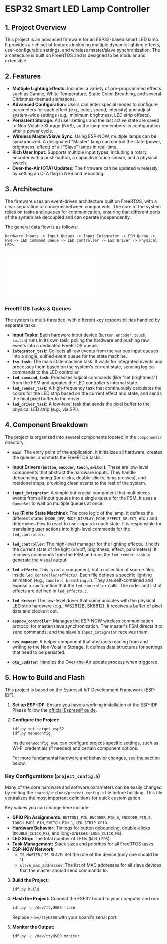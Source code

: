 # ESP32 Smart LED Lamp Controller

## 1. Project Overview

This project is an advanced firmware for an ESP32-based smart LED lamp. It provides a rich set of features including multiple dynamic lighting effects, user-configurable settings, and wireless master/slave synchronization. The architecture is built on FreeRTOS and is designed to be modular and extensible.

## 2. Features

- **Multiple Lighting Effects:** Includes a variety of pre-programmed effects such as Candle, White Temperature, Static Color, Breathing, and several Christmas-themed animations.
- **Advanced Configuration:** Users can enter special modes to configure parameters for each effect (e.g., color, speed, intensity) and adjust system-wide settings (e.g., minimum brightness, LED strip offsets).
- **Persistent Storage:** All user settings and the last active state are saved to Non-Volatile Storage (NVS), so the lamp remembers its configuration after a power cycle.
- **Wireless Master/Slave Sync:** Using ESP-NOW, multiple lamps can be synchronized. A designated "Master" lamp can control the state (power, brightness, effect) of all "Slave" lamps in real-time.
- **Rich User Input:** Supports multiple input types, including a rotary encoder with a push-button, a capacitive touch sensor, and a physical switch.
- **Over-the-Air (OTA) Updates:** The firmware can be updated wirelessly by setting an OTA flag in NVS and rebooting.

## 3. Architecture

The firmware uses an event-driven architecture built on FreeRTOS, with a clear separation of concerns between components. The core of the system relies on tasks and queues for communication, ensuring that different parts of the system are decoupled and can operate independently.

The general data flow is as follows:

`Hardware Inputs -> Input Queues -> Input Integrator -> FSM Queue -> FSM -> LED Command Queue -> LED Controller -> LED Driver -> Physical LEDs`

![Flowchart](fluxograma.txt)

### FreeRTOS Tasks & Queues

The system is multi-threaded, with different key responsibilities handled by separate tasks:
- **Input Tasks:** Each hardware input device (`button`, `encoder`, `touch`, `switch`) runs in its own task, polling the hardware and pushing raw events into a dedicated FreeRTOS queue.
- **`integrator_task`:** Collects all raw events from the various input queues into a single, unified event queue for the state machine.
- **`fsm_task`:** The main state machine task. It waits for integrated events and processes them based on the system's current state, sending logical commands to the LED controller.
- **`led_command_task`:** Processes logical commands (like "set brightness") from the FSM and updates the LED controller's internal state.
- **`led_render_task`:** A high-frequency task that continuously calculates the colors for the LED strip based on the current effect and state, and sends the final pixel buffer to the driver.
- **`led_driver_task`:** A low-level task that sends the pixel buffer to the physical LED strip (e.g., via SPI).

## 4. Component Breakdown

The project is organized into several components located in the `components/` directory.

- **`main`**: The entry point of the application. It initializes all hardware, creates the queues, and starts the FreeRTOS tasks.

- **Input Drivers (`button`, `encoder`, `touch`, `switch`)**: These are low-level components that abstract the hardware inputs. They handle debouncing, timing (for clicks, double-clicks, long-presses), and rotational steps, providing clean events to the rest of the system.

- **`input_integrator`**: A simple but crucial component that multiplexes events from all input queues into a single queue for the FSM. It uses a `QueueSet` to wait on multiple queues at once.

- **`fsm` (Finite State Machine)**: The core logic of the lamp. It defines the different states (`MODE_OFF`, `MODE_DISPLAY`, `MODE_EFFECT_SELECT`, etc.) and determines how to react to user inputs in each state. It is responsible for translating user actions into high-level commands for the `led_controller`.

- **`led_controller`**: The high-level manager for the lighting effects. It holds the current state of the light (on/off, brightness, effect, parameters). It receives commands from the FSM and runs the `led_render_task` to generate the visual output.

- **`led_effects`**: This is not a component, but a collection of source files inside `led_controller/effects/`. Each file defines a specific lighting animation (e.g., `candle.c`, `breathing.c`). They are self-contained and expose a `run` function that the `led_controller` calls. The order and list of effects are defined in `led_effects.c`.

- **`led_driver`**: The low-level driver that communicates with the physical LED strip hardware (e.g., WS2812B, SK6812). It receives a buffer of pixel data and clocks it out.

- **`espnow_controller`**: Manages the ESP-NOW wireless communication protocol for master/slave synchronization. The master's FSM directs it to send commands, and the slave's `input_integrator` receives them.

- **`nvs_manager`**: A helper component that abstracts reading from and writing to the Non-Volatile Storage. It defines data structures for settings that need to be persisted.

- **`ota_updater`**: Handles the Over-the-Air update process when triggered.

## 5. How to Build and Flash

This project is based on the Espressif IoT Development Framework (ESP-IDF).

1.  **Set up ESP-IDF:** Ensure you have a working installation of the ESP-IDF. Please follow the [official Espressif guide](https://docs.espressif.com/projects/esp-idf/en/latest/esp32/get-started/index.html).

2.  **Configure the Project:**
    ```bash
    idf.py set-target esp32
    idf.py menuconfig
    ```
    Inside `menuconfig`, you can configure project-specific settings, such as Wi-Fi credentials (if needed) and certain component options.

    For more fundamental hardware and behavior changes, see the section below.

### Key Configurations (`project_config.h`)

Many of the core hardware and software parameters can be easily changed by editing the `shared/include/project_config.h` file before building. This file centralizes the most important definitions for quick customization.

Key values you can change here include:
- **GPIO Pin Assignments:** `BUTTON1_PIN`, `ENCODER_PIN_A`, `ENCODER_PIN_B`, `TOUCH_PAD1_PIN`, `SWITCH_PIN_1`, `LED_STRIP_GPIO`.
- **Hardware Behavior:** Timings for button debouncing, double-clicks (`DOUBLE_CLICK_MS`), and long-presses (`LONG_CLICK_MS`).
- **LED Strip:** The total number of LEDs (`NUM_LEDS`).
- **Task Management:** Stack sizes and priorities for all FreeRTOS tasks.
- **ESP-NOW Network:**
    - `IS_MASTER` / `IS_SLAVE`: Set the role of the device (only one should be 1).
    - `slave_mac_addresses`: The list of MAC addresses for all slave devices that the master should send commands to.

3.  **Build the Project:**
    ```bash
    idf.py build
    ```

4.  **Flash the Project:** Connect the ESP32 board to your computer and run:
    ```bash
    idf.py -p /dev/ttyUSB0 flash
    ```
    Replace `/dev/ttyUSB0` with your board's serial port.

5.  **Monitor the Output:**
    ```bash
    idf.py -p /dev/ttyUSB0 monitor
    ```
